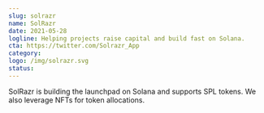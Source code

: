 ```yaml
---
slug: solrazr
name: SolRazr
date: 2021-05-28
logline: Helping projects raise capital and build fast on Solana.
cta: https://twitter.com/Solrazr_App
category: 
logo: /img/solrazr.svg
status: 
---
```


SolRazr is building the launchpad on Solana and supports SPL tokens. We also leverage NFTs for token allocations.